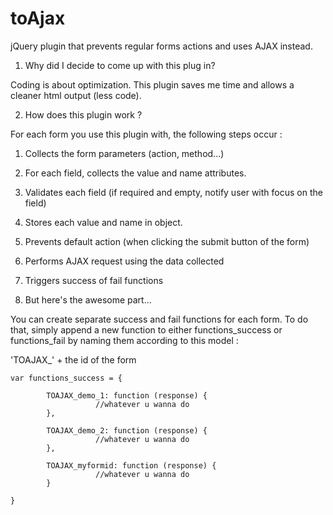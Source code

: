 toAjax
======

jQuery plugin that prevents regular forms actions and uses AJAX instead.

1. Why did I decide to come up with this plug in?

Coding is about optimization. This plugin saves me time and allows a cleaner html output (less code).

2. How does this plugin work ?

For each form you use this plugin with, the following steps occur :

  1. Collects the form parameters (action, method...)
  2. For each field, collects the value and name attributes.
  3. Validates each field (if required and empty, notify user with focus on the field)
  4. Stores each value and name in object.
  5. Prevents default action (when clicking the submit button of the form)
  6. Performs AJAX request using the data collected
  7. Triggers success of fail functions

3. But here's the awesome part...

You can create separate success and fail functions for each form.
To do that, simply append a new function to either functions_success or functions_fail by naming them according to this model :

'TOAJAX_' + the id of the form

	var functions_success = {
	
			TOAJAX_demo_1: function (response) {
					   //whatever u wanna do
			},
			
			TOAJAX_demo_2: function (response) { 
					   //whatever u wanna do
			},
			
			TOAJAX_myformid: function (response) {
					   //whatever u wanna do
			}
	
	}
